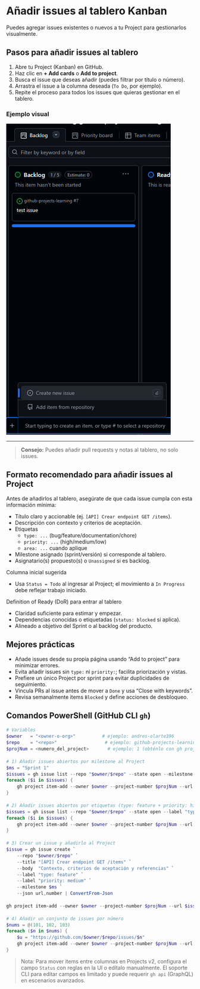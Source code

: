 # Añadir issues al tablero Kanban

Puedes agregar issues existentes o nuevos a tu Project para gestionarlos visualmente.

## Pasos para añadir issues al tablero

1. Abre tu Project (Kanban) en GitHub.
2. Haz clic en **+ Add cards** o **Add to project**.
3. Busca el issue que deseas añadir (puedes filtrar por título o número).
4. Arrastra el issue a la columna deseada (`To Do`, por ejemplo).
5. Repite el proceso para todos los issues que quieras gestionar en el tablero.

### Ejemplo visual

![Añadir issues al tablero](../../assets/projects/add-cards-to-project.png)

---

> **Consejo:** Puedes añadir pull requests y notas al tablero, no solo issues.

## Formato recomendado para añadir issues al Project

Antes de añadirlos al tablero, asegúrate de que cada issue cumpla con esta información mínima:

- Título claro y accionable (ej. `[API] Crear endpoint GET /items`).
- Descripción con contexto y criterios de aceptación.
- Etiquetas
	- `type: ...` (bug/feature/documentation/chore)
	- `priority: ...` (high/medium/low)
	- `area: ...` cuando aplique
- Milestone asignado (sprint/versión) si corresponde al tablero.
- Asignatario(s) propuesto(s) o `Unassigned` si es backlog.

Columna inicial sugerida

- Usa `Status = Todo` al ingresar al Project; el movimiento a `In Progress` debe reflejar trabajo iniciado.

Definition of Ready (DoR) para entrar al tablero

- Claridad suficiente para estimar y empezar.
- Dependencias conocidas o etiquetadas (`status: blocked` si aplica).
- Alineado a objetivo del Sprint o al backlog del producto.

## Mejores prácticas

- Añade issues desde su propia página usando “Add to project” para minimizar errores.
- Evita añadir issues sin `type:` ni `priority:`; facilita priorización y vistas.
- Prefiere un único Project por sprint para evitar duplicidades de seguimiento.
- Vincula PRs al issue antes de mover a `Done` y usa “Close with keywords”.
- Revisa semanalmente items `Blocked` y define acciones de desbloqueo.

## Comandos PowerShell (GitHub CLI `gh`)

```powershell
# Variables
$owner   = "<owner-o-org>"          # ejemplo: andres-olarte396
$repo    = "<repo>"                  # ejemplo: github-projects-learning
$projNum = <numero_del_project>       # ejemplo: 1 (obténlo con gh project list/view)

# 1) Añadir issues abiertos por milestone al Project
$ms = "Sprint 1"
$issues = gh issue list --repo "$owner/$repo" --state open --milestone $ms --json url,number,title | ConvertFrom-Json
foreach ($i in $issues) {
	gh project item-add --owner $owner --project-number $projNum --url $i.url
}

# 2) Añadir issues abiertos por etiquetas (type: feature + priority: high)
$issues = gh issue list --repo "$owner/$repo" --state open --label "type: feature" --label "priority: high" --json url,number | ConvertFrom-Json
foreach ($i in $issues) {
	gh project item-add --owner $owner --project-number $projNum --url $i.url
}

# 3) Crear un issue y añadirlo al Project
$issue = gh issue create `
	--repo "$owner/$repo" `
	--title "[API] Crear endpoint GET /items" `
	--body  "Contexto, criterios de aceptación y referencias" `
	--label "type: feature" `
	--label "priority: medium" `
	--milestone $ms `
	--json url,number | ConvertFrom-Json

gh project item-add --owner $owner --project-number $projNum --url $issue.url

# 4) Añadir un conjunto de issues por número
$nums = @(101, 102, 103)
foreach ($n in $nums) {
	$u = "https://github.com/$owner/$repo/issues/$n"
	gh project item-add --owner $owner --project-number $projNum --url $u
}
```

> Nota: Para mover items entre columnas en Projects v2, configura el campo `Status` con reglas en la UI o edítalo manualmente. El soporte CLI para editar campos es limitado y puede requerir `gh api` (GraphQL) en escenarios avanzados.
